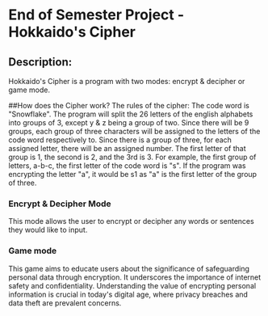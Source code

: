 # End of Semester Project - Hokkaido's Cipher

## Description:
Hokkaido's Cipher is a program with two modes: encrypt & decipher or game mode.

##How does the Cipher work?
The rules of the cipher:
The code word is "Snowflake". The program will split the 26 letters of the english alphabets into groups of 3, except y & z being a group of two. Since there will be 9 groups, each group of three characters will be assigned to the letters of the code word respectively to. Since there is a group of three, for each assigned letter, there will be an assigned number. The first letter of that group is 1, the second is 2, and the 3rd is 3.
For example, the first group of letters, a-b-c, the first letter of the code word is "s". If the program was encrypting the letter "a", it would be s1 as "a" is the first letter of the group of three.

### Encrypt & Decipher Mode
This mode allows the user to encrypt or decipher any words or sentences they would like to input.

### Game mode
This game aims to educate users about the significance of safeguarding personal data through encryption. It underscores the importance of internet safety and confidentiality. Understanding the value of encrypting personal information is crucial in today's digital age, where privacy breaches and data theft are prevalent concerns.
